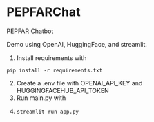 # PEPFARChat
PEPFAR Chatbot

Demo using OpenAI, HuggingFace, and streamlit.

1) Install requirements with
```
pip install -r requirements.txt
```
2) Create a .env file with OPENAI_API_KEY and HUGGINGFACEHUB_API_TOKEN
3) Run main.py with
4) ```
   streamlit run app.py
   ```

